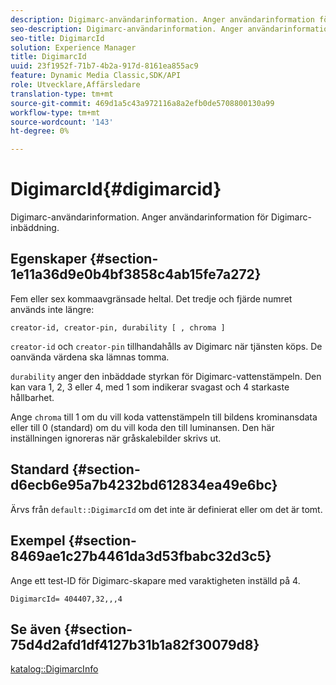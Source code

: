 ```yaml
---
description: Digimarc-användarinformation. Anger användarinformation för Digimarc-inbäddning.
seo-description: Digimarc-användarinformation. Anger användarinformation för Digimarc-inbäddning.
seo-title: DigimarcId
solution: Experience Manager
title: DigimarcId
uuid: 23f1952f-71b7-4b2a-917d-8161ea855ac9
feature: Dynamic Media Classic,SDK/API
role: Utvecklare,Affärsledare
translation-type: tm+mt
source-git-commit: 469d1a5c43a972116a8a2efb0de5708800130a99
workflow-type: tm+mt
source-wordcount: '143'
ht-degree: 0%

---
```



# DigimarcId{#digimarcid}

Digimarc-användarinformation. Anger användarinformation för Digimarc-inbäddning.

## Egenskaper {#section-1e11a36d9e0b4bf3858c4ab15fe7a272}

Fem eller sex kommaavgränsade heltal. Det tredje och fjärde numret används inte längre:

`creator-id, creator-pin, durability [ , chroma ]`

`creator-id` och `creator-pin` tillhandahålls av Digimarc när tjänsten köps. De oanvända värdena ska lämnas tomma.

`durability` anger den inbäddade styrkan för Digimarc-vattenstämpeln. Den kan vara 1, 2, 3 eller 4, med 1 som indikerar svagast och 4 starkaste hållbarhet.

Ange `chroma` till 1 om du vill koda vattenstämpeln till bildens krominansdata eller till 0 (standard) om du vill koda den till luminansen. Den här inställningen ignoreras när gråskalebilder skrivs ut.

## Standard {#section-d6ecb6e95a7b4232bd612834ea49e6bc}

Ärvs från `default::DigimarcId` om det inte är definierat eller om det är tomt.

## Exempel {#section-8469ae1c27b4461da3d53fbabc32d3c5}

Ange ett test-ID för Digimarc-skapare med varaktigheten inställd på 4.

`DigimarcId= 404407,32,,,4`

## Se även {#section-75d4d2afd1df4127b31b1a82f30079d8}

[katalog::DigimarcInfo](../../../../../is-api/image-catalog/image-serving-api-ref/c-image-catalog-reference/c-image-svg-data-reference/c-image-data-reference/r-digimarcinfo-cat.md#reference-4925764ed683466bb7af4b807c86f8ba)
